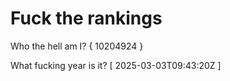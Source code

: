 # Fuck the rankings

Who the hell am I?
{ 10204924 }

What fucking year is it?
[ 2025-03-03T09:43:20Z ]
